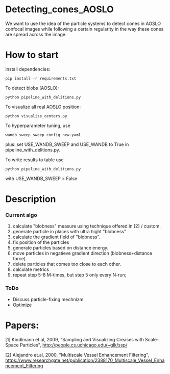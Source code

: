 # Detecting_cones_AOSLO
We want to use the idea of the particle systems to detect cones in AOSLO confocal images while following a certain regularity in the way these cones are spread across the image.

# How to start
Install dependencies:
```
pip install -r requirements.txt
```
To detect blobs (AOSLO):
```
python pipeline_with_delitions.py
```
To visualize all real AOSLO position:
```
python visualize_centers.py
```

To hyperparameter tuning, use
```
wandb sweep sweep_config_new.yaml 
```
plus: set USE_WANDB_SWEEP and USE_WANDB to True in pipeline_with_delitions.py.
 
To write results to table use 
```
python pipeline_with_delitions.py
```
with USE_WANDB_SWEEP = False

# Description
### Current algo
1. calculate "blobness" measure using technique offered in [2] /  custom.
2. generate particle in places with ultra hight "blobness"
3. calculate the gradient field of "blobness".
4. fix position of the particles
5. generate particles based on distance energy.
6. move particles in negatieve gradient direction (blobness+distance force).
7. delete particles that comes too close to each other.
8. calculate metrics
9. repeat step 5-8 M-times, but step 5 only every N-run;
 

### ToDo
* Discuss particle-fixing mechnizm
* Optimize


# Papers:
[1] Kindlmann et.al, 2009, "Sampling and Visualizing Creases with Scale-Space Particles", http://people.cs.uchicago.edu/~glk/ssp/

[2] Alejandro et.al, 2000, "Multiscale Vessel Enhancement Filtering", https://www.researchgate.net/publication/2388170_Multiscale_Vessel_Enhancement_Filtering 
 